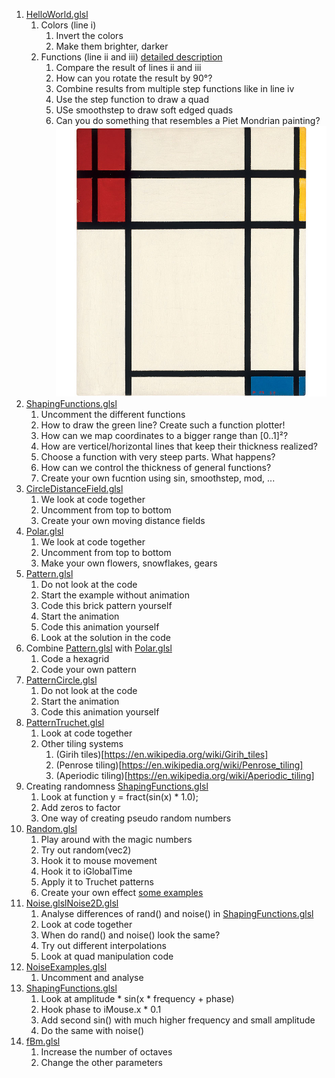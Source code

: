 1. [HelloWorld.glsl](HelloWorld.glsl)
	1. Colors (line i)
		1. Invert the colors
		1. Make them brighter, darker
	1. Functions (line ii and iii) [detailed description](https://thebookofshaders.com/07/)
		1. Compare the result of lines ii and iii
		1. How can you rotate the result by 90°?
		1. Combine results from multiple step functions like in line iv
		1. Use the step function to draw a quad
		1. USe smoothstep to draw soft edged quads
		1. Can you do something that resembles a Piet Mondrian painting? ![Mondrian painting](mondrian.jpg "Mondrian painting")
1. [ShapingFunctions.glsl](ShapingFunctions.glsl)
	1. Uncomment the different functions
	1. How to draw the green line? Create such a function plotter!
	1. How can we map coordinates to a bigger range than [0..1]²?
	1. How are verticel/horizontal lines that keep their thickness realized?
	1. Choose a function with very steep parts. What happens?
	1. How can we control the thickness of general functions?
	1. Create your own fucntion using sin, smoothstep, mod, ...
1. [CircleDistanceField.glsl](CircleDistanceField.glsl)
	1. We look at code together
	1. Uncomment from top to bottom
	1. Create your own moving distance fields
1. [Polar.glsl](Polar.glsl)
	1. We look at code together
	1. Uncomment from top to bottom
	1. Make your own flowers, snowflakes, gears
1. [Pattern.glsl](Pattern.glsl)
	1. Do not look at the code
	1. Start the example without animation
	1. Code this brick pattern yourself
	1. Start the animation
	1. Code this animation yourself
	1. Look at the solution in the code
1. Combine [Pattern.glsl](Pattern.glsl) with [Polar.glsl](Polar.glsl)
	1. Code a hexagrid
	1. Code your own pattern
1. [PatternCircle.glsl](PatternCircle.glsl)
	1. Do not look at the code
	1. Start the animation
	1. Code this animation yourself
1. [PatternTruchet.glsl](PatternTruchet.glsl)
	1. Look at code together
	1. Other tiling systems 
		1. (Girih tiles)[https://en.wikipedia.org/wiki/Girih_tiles]
		1. (Penrose tiling)[https://en.wikipedia.org/wiki/Penrose_tiling]
		1. (Aperiodic tiling)[https://en.wikipedia.org/wiki/Aperiodic_tiling]
1. Creating randomness [ShapingFunctions.glsl](ShapingFunctions.glsl)
	1. Look at function y = fract(sin(x) * 1.0);
	1. Add zeros to factor
	1. One way of creating pseudo random numbers
1. [Random.glsl](Random.glsl)
	1. Play around with the magic numbers
	1. Try out random(vec2)
	1. Hook it to mouse movement
	1. Hook it to iGlobalTime
	1. Apply it to Truchet patterns
	1. Create your own effect [some examples](http://thebookofshaders.com/10/)
1. [Noise.glsl](Noise.glsl)[Noise2D.glsl](Noise2D.glsl)
	1. Analyse differences of rand() and noise() in [ShapingFunctions.glsl](ShapingFunctions.glsl)
	1. Look at code together
	1. When do rand() and noise() look the same?
	1. Try out different interpolations
	1. Look at quad manipulation code
1. [NoiseExamples.glsl](NoiseExamples.glsl)
	1. Uncomment and analyse
1. [ShapingFunctions.glsl](ShapingFunctions.glsl)
	1. Look at amplitude * sin(x * frequency + phase)
	1. Hook phase to iMouse.x * 0.1
	1. Add second sin() with much higher frequency and small amplitude
	1. Do the same with noise()
1. [fBm.glsl](fBm.glsl)
	1. Increase the number of octaves
	1. Change the other parameters
